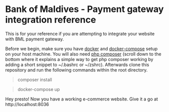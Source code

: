 # Bank of Maldives - Payment gateway integration reference

This is for your reference if you are attempting to integrate your website with BML payment gateway.

Before we begin, make sure you have [docker](https://www.digitalocean.com/community/tutorials/how-to-install-and-use-docker-on-ubuntu-16-04) and [docker-compose](https://www.digitalocean.com/community/tutorials/how-to-install-docker-compose-on-ubuntu-16-04) setup on your host machine. You will also need [php composer](https://hub.docker.com/r/library/composer) (scroll down to the bottom where it explains a simple way to get php composer working by adding a short snippet to ~/.bashrc or ~/zshrc). Afterwards clone this repository and run the following commands within the root directory.

> composer install

> docker-compose up

Hey presto! Now you have a working e-commerce website. Give it a go at http://localhost:8036


